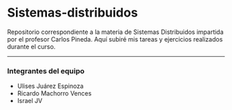 # Sistemas-distribuidos

Repositorio correspondiente a la materia de Sistemas Distribuidos impartida por el profesor Carlos Pineda.
Aquí subiré mis tareas y ejercicios realizados durante el curso. 

----

### Integrantes del equipo

* Ulises Juárez Espinoza
* Ricardo Machorro Vences
* Israel JV
